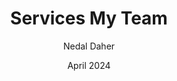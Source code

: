 ---
title: "Services My Team"
description: "At Techmade, we pride ourselves on being at the forefront of web development, utilizing the latest technologies to deliver cutting-edge solutions. Our team is composed of passionate experts who specialize in transforming your digital ideas into reality. We understand the dynamic nature of the tech 
world and continuously adapt to bring you the most efficient and innovative services. Our approach focuses on "
descriptionTwo: "using modern frameworks and tools to ensure high performance and scalability. Whether it's developing a responsive website from scratch or revamping an existing platform, we tailor our solutions to meet your specific needs. Our expertise includes, but is not limited to, HTML5, CSS3, JavaScript, React, Angular, and Vue.js. These technologies empower us to create seamless and interactive web experiences that engage users "
date: "April 2024"
author: "Nedal Daher"
image: "Services.jpg"
id: "2"
---
